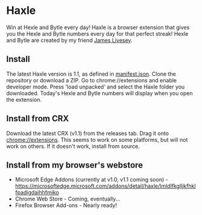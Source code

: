 # Haxle
Win at Hexle and Bytle every day!
Haxle is a browser extension that gives you the Hexle and Bytle numbers every day for that perfect streak! Hexle and Bytle are created by my friend [James Livesey](https://github.com/James-Livesey).
## Install
The latest Haxle version is 1.1, as defined in [manifest.json](../main/manifest.json).
Clone the repository or download a ZIP.
Go to chrome://extensions and enable developer mode.
Press 'load unpacked' and select the Haxle folder you downloaded.
Today's Hexle and Bytle numbers will display when you open the extension.
## Install from CRX
Download the latest CRX (v1.1) from the releases tab. Drag it onto <chrome://extensions>. This seems to work on some platforms, but will not work on others. If it doesn't work, install from source.
## Install from my browser's webstore
- Microsoft Edge Addons (currently at v1.0, v1.1 coming soon) - <https://microsoftedge.microsoft.com/addons/detail/haxle/lmldlfkglljkfhklfpadigdaihhfmiko>
- Chrome Web Store - Coming, eventually...
- Firefox Browser Add-ons - Nearly ready!
